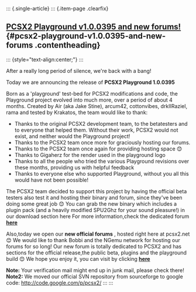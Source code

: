 ::: {.single-article}
::: {.item-page .clearfix}
## [PCSX2 Playground v1.0.0395 and new forums!](/123-pcsx2-playground-v1-0-0395-and-new-forums.html) {#pcsx2-playground-v1.0.0395-and-new-forums .contentheading}

::: {style="text-align:center;"}
:::

After a really long period of silence, we're back with a bang!

Today we are announcing the release of **PCSX2 Playground 1.0.0395**

Born as a 'playground' test-bed for PCSX2 modifications and code, the
Playground project evolved into much more, over a period of about 4
months.
Created by Air (aka Jake Stine), arcum42, cottonvibes, drkIIRaziel, rama
and tested by Krakatos, the team would like to thank:

- Thanks to the original PCSX2 development team, to the betatesters and
to everyone that helped them. Without their work, PCSX2 would not exist,
and neither would the Playground project!
- Thanks to the PCSX2 team once more for graciously hosting our forums.
- Thanks to the PCSX2 team once again for providing hosting space
😊
- Thanks to Gigaherz for the render used in the playground logo
- Thanks to all the people who tried the various Playground revisions
over these months, providing us with helpful feedback
- Thanks to everyone else who supported Playground, without you all this
would have not been possible!

The PCSX2 team decided to support this project by having the official
beta testers also test it and hosting their binary and forum, since
they've been doing some great job
😊
You can grab the new binary which includes a plugin pack (and a heavily
modified SPU2Ghz for your sound pleasure!) in our download section here
For more information,check the dedicated forum
**[here](http://forums.pcsx2.net/thread-2341.html)**

Also,today we open our **new official forums** , hosted right here at
pcsx2.net
😊 We would like to thank Bobbi and the NGemu
network for hosting our forums for so long!
Our new forum is totally dedicated to PCSX2 and has sections for the
official release,the public beta, plugins and the playground build
😊
We hope you enjoy it, you can visit by clicking
**[here](http://forums.pcsx2.net/index.php)**

**Note:** Your verification mail might end up in junk mail, please check
there!
**Note2:** We moved our official SVN repository from sourceforge to
google code: <http://code.google.com/p/pcsx2/>
:::
:::
